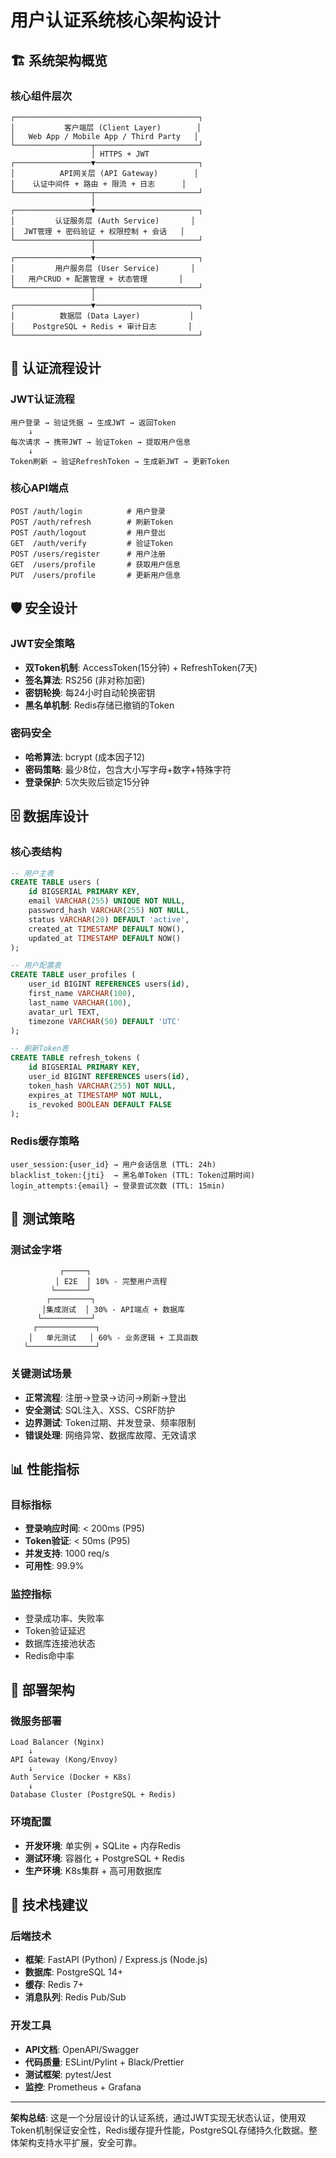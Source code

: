 # 用户认证系统核心架构设计

## 🏗️ 系统架构概览

### 核心组件层次
```
┌─────────────────────────────────────────┐
│           客户端层 (Client Layer)        │
│   Web App / Mobile App / Third Party   │
└─────────────────┬───────────────────────┘
                  │ HTTPS + JWT
┌─────────────────▼───────────────────────┐
│          API网关层 (API Gateway)        │
│    认证中间件 + 路由 + 限流 + 日志      │
└─────────────────┬───────────────────────┘
                  │
┌─────────────────▼───────────────────────┐
│         认证服务层 (Auth Service)       │
│  JWT管理 + 密码验证 + 权限控制 + 会话   │
└─────────────────┬───────────────────────┘
                  │
┌─────────────────▼───────────────────────┐
│         用户服务层 (User Service)       │
│   用户CRUD + 配置管理 + 状态管理       │
└─────────────────┬───────────────────────┘
                  │
┌─────────────────▼───────────────────────┐
│          数据层 (Data Layer)           │
│    PostgreSQL + Redis + 审计日志       │
└─────────────────────────────────────────┘
```

## 🔐 认证流程设计

### JWT认证流程
```
用户登录 → 验证凭据 → 生成JWT → 返回Token
    ↓
每次请求 → 携带JWT → 验证Token → 提取用户信息
    ↓
Token刷新 → 验证RefreshToken → 生成新JWT → 更新Token
```

### 核心API端点
```
POST /auth/login          # 用户登录
POST /auth/refresh        # 刷新Token
POST /auth/logout         # 用户登出
GET  /auth/verify         # 验证Token
POST /users/register      # 用户注册
GET  /users/profile       # 获取用户信息
PUT  /users/profile       # 更新用户信息
```

## 🛡️ 安全设计

### JWT安全策略
- **双Token机制**: AccessToken(15分钟) + RefreshToken(7天)
- **签名算法**: RS256 (非对称加密)
- **密钥轮换**: 每24小时自动轮换密钥
- **黑名单机制**: Redis存储已撤销的Token

### 密码安全
- **哈希算法**: bcrypt (成本因子12)
- **密码策略**: 最少8位，包含大小写字母+数字+特殊字符
- **登录保护**: 5次失败后锁定15分钟

## 🗄️ 数据库设计

### 核心表结构
```sql
-- 用户主表
CREATE TABLE users (
    id BIGSERIAL PRIMARY KEY,
    email VARCHAR(255) UNIQUE NOT NULL,
    password_hash VARCHAR(255) NOT NULL,
    status VARCHAR(20) DEFAULT 'active',
    created_at TIMESTAMP DEFAULT NOW(),
    updated_at TIMESTAMP DEFAULT NOW()
);

-- 用户配置表
CREATE TABLE user_profiles (
    user_id BIGINT REFERENCES users(id),
    first_name VARCHAR(100),
    last_name VARCHAR(100),
    avatar_url TEXT,
    timezone VARCHAR(50) DEFAULT 'UTC'
);

-- 刷新Token表
CREATE TABLE refresh_tokens (
    id BIGSERIAL PRIMARY KEY,
    user_id BIGINT REFERENCES users(id),
    token_hash VARCHAR(255) NOT NULL,
    expires_at TIMESTAMP NOT NULL,
    is_revoked BOOLEAN DEFAULT FALSE
);
```

### Redis缓存策略
```
user_session:{user_id} → 用户会话信息 (TTL: 24h)
blacklist_token:{jti}  → 黑名单Token (TTL: Token过期时间)
login_attempts:{email} → 登录尝试次数 (TTL: 15min)
```

## 🧪 测试策略

### 测试金字塔
```
           ┌─────┐
          │ E2E  │ 10% - 完整用户流程
         └───────┘
        ┌─────────┐
       │集成测试  │ 30% - API端点 + 数据库
      └───────────┘
     ┌─────────────┐
    │   单元测试   │ 60% - 业务逻辑 + 工具函数
   └───────────────┘
```

### 关键测试场景
- **正常流程**: 注册→登录→访问→刷新→登出
- **安全测试**: SQL注入、XSS、CSRF防护
- **边界测试**: Token过期、并发登录、频率限制
- **错误处理**: 网络异常、数据库故障、无效请求

## 📊 性能指标

### 目标指标
- **登录响应时间**: < 200ms (P95)
- **Token验证**: < 50ms (P95)
- **并发支持**: 1000 req/s
- **可用性**: 99.9%

### 监控指标
- 登录成功率、失败率
- Token验证延迟
- 数据库连接池状态
- Redis命中率

## 🚀 部署架构

### 微服务部署
```
Load Balancer (Nginx)
    ↓
API Gateway (Kong/Envoy)
    ↓
Auth Service (Docker + K8s)
    ↓
Database Cluster (PostgreSQL + Redis)
```

### 环境配置
- **开发环境**: 单实例 + SQLite + 内存Redis
- **测试环境**: 容器化 + PostgreSQL + Redis
- **生产环境**: K8s集群 + 高可用数据库

## 🔧 技术栈建议

### 后端技术
- **框架**: FastAPI (Python) / Express.js (Node.js)
- **数据库**: PostgreSQL 14+
- **缓存**: Redis 7+
- **消息队列**: Redis Pub/Sub

### 开发工具
- **API文档**: OpenAPI/Swagger
- **代码质量**: ESLint/Pylint + Black/Prettier
- **测试框架**: pytest/Jest
- **监控**: Prometheus + Grafana

---

**架构总结**: 这是一个分层设计的认证系统，通过JWT实现无状态认证，使用双Token机制保证安全性，Redis缓存提升性能，PostgreSQL存储持久化数据。整体架构支持水平扩展，安全可靠。